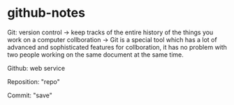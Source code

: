 # github-notes

Git: version control -> keep tracks of the entire history of the things you work on a computer 
collboration -> Git is a special tool which has a lot of advanced and sophisticated features for collboration, it has no problem with two people working on the same document at the same time.

Github: web service

Reposition: "repo"

Commit: "save"
